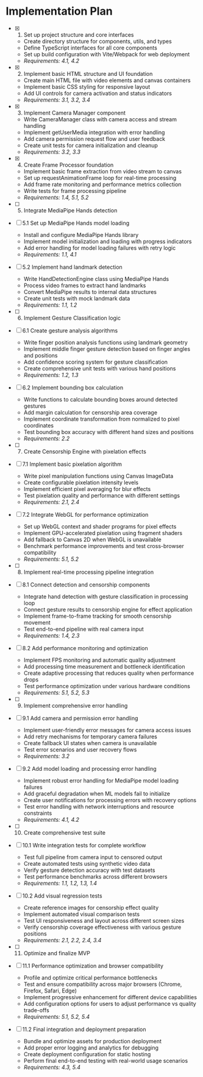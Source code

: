 # Implementation Plan

- [x] 1. Set up project structure and core interfaces

  - Create directory structure for components, utils, and types
  - Define TypeScript interfaces for all core components
  - Set up build configuration with Vite/Webpack for web deployment
  - _Requirements: 4.1, 4.2_

- [x] 2. Implement basic HTML structure and UI foundation

  - Create main HTML file with video elements and canvas containers
  - Implement basic CSS styling for responsive layout
  - Add UI controls for camera activation and status indicators
  - _Requirements: 3.1, 3.2, 3.4_

- [x] 3. Implement Camera Manager component

  - Write CameraManager class with camera access and stream handling
  - Implement getUserMedia integration with error handling
  - Add camera permission request flow and user feedback
  - Create unit tests for camera initialization and cleanup
  - _Requirements: 3.2, 3.3_

- [x] 4. Create Frame Processor foundation

  - Implement basic frame extraction from video stream to canvas
  - Set up requestAnimationFrame loop for real-time processing
  - Add frame rate monitoring and performance metrics collection
  - Write tests for frame processing pipeline
  - _Requirements: 1.4, 5.1, 5.2_

- [ ] 5. Integrate MediaPipe Hands detection
- [ ] 5.1 Set up MediaPipe Hands model loading

  - Install and configure MediaPipe Hands library
  - Implement model initialization and loading with progress indicators
  - Add error handling for model loading failures with retry logic
  - _Requirements: 1.1, 4.1_

- [ ] 5.2 Implement hand landmark detection

  - Write HandDetectionEngine class using MediaPipe Hands
  - Process video frames to extract hand landmarks
  - Convert MediaPipe results to internal data structures
  - Create unit tests with mock landmark data
  - _Requirements: 1.1, 1.2_

- [ ] 6. Implement Gesture Classification logic
- [ ] 6.1 Create gesture analysis algorithms

  - Write finger position analysis functions using landmark geometry
  - Implement middle finger gesture detection based on finger angles and positions
  - Add confidence scoring system for gesture classification
  - Create comprehensive unit tests with various hand positions
  - _Requirements: 1.2, 1.3_

- [ ] 6.2 Implement bounding box calculation

  - Write functions to calculate bounding boxes around detected gestures
  - Add margin calculation for censorship area coverage
  - Implement coordinate transformation from normalized to pixel coordinates
  - Test bounding box accuracy with different hand sizes and positions
  - _Requirements: 2.2_

- [ ] 7. Create Censorship Engine with pixelation effects
- [ ] 7.1 Implement basic pixelation algorithm

  - Write pixel manipulation functions using Canvas ImageData
  - Create configurable pixelation intensity levels
  - Implement efficient pixel averaging for blur effects
  - Test pixelation quality and performance with different settings
  - _Requirements: 2.1, 2.4_

- [ ] 7.2 Integrate WebGL for performance optimization

  - Set up WebGL context and shader programs for pixel effects
  - Implement GPU-accelerated pixelation using fragment shaders
  - Add fallback to Canvas 2D when WebGL is unavailable
  - Benchmark performance improvements and test cross-browser compatibility
  - _Requirements: 5.1, 5.2_

- [ ] 8. Implement real-time processing pipeline integration
- [ ] 8.1 Connect detection and censorship components

  - Integrate hand detection with gesture classification in processing loop
  - Connect gesture results to censorship engine for effect application
  - Implement frame-to-frame tracking for smooth censorship movement
  - Test end-to-end pipeline with real camera input
  - _Requirements: 1.4, 2.3_

- [ ] 8.2 Add performance monitoring and optimization

  - Implement FPS monitoring and automatic quality adjustment
  - Add processing time measurement and bottleneck identification
  - Create adaptive processing that reduces quality when performance drops
  - Test performance optimization under various hardware conditions
  - _Requirements: 5.1, 5.2, 5.3_

- [ ] 9. Implement comprehensive error handling
- [ ] 9.1 Add camera and permission error handling

  - Implement user-friendly error messages for camera access issues
  - Add retry mechanisms for temporary camera failures
  - Create fallback UI states when camera is unavailable
  - Test error scenarios and user recovery flows
  - _Requirements: 3.2_

- [ ] 9.2 Add model loading and processing error handling

  - Implement robust error handling for MediaPipe model loading failures
  - Add graceful degradation when ML models fail to initialize
  - Create user notifications for processing errors with recovery options
  - Test error handling with network interruptions and resource constraints
  - _Requirements: 4.1, 4.2_

- [ ] 10. Create comprehensive test suite
- [ ] 10.1 Write integration tests for complete workflow

  - Test full pipeline from camera input to censored output
  - Create automated tests using synthetic video data
  - Verify gesture detection accuracy with test datasets
  - Test performance benchmarks across different browsers
  - _Requirements: 1.1, 1.2, 1.3, 1.4_

- [ ] 10.2 Add visual regression tests

  - Create reference images for censorship effect quality
  - Implement automated visual comparison tests
  - Test UI responsiveness and layout across different screen sizes
  - Verify censorship coverage effectiveness with various gesture positions
  - _Requirements: 2.1, 2.2, 2.4, 3.4_

- [ ] 11. Optimize and finalize MVP
- [ ] 11.1 Performance optimization and browser compatibility

  - Profile and optimize critical performance bottlenecks
  - Test and ensure compatibility across major browsers (Chrome, Firefox, Safari, Edge)
  - Implement progressive enhancement for different device capabilities
  - Add configuration options for users to adjust performance vs quality trade-offs
  - _Requirements: 5.1, 5.2, 5.4_

- [ ] 11.2 Final integration and deployment preparation
  - Bundle and optimize assets for production deployment
  - Add proper error logging and analytics for debugging
  - Create deployment configuration for static hosting
  - Perform final end-to-end testing with real-world usage scenarios
  - _Requirements: 4.3, 5.4_
